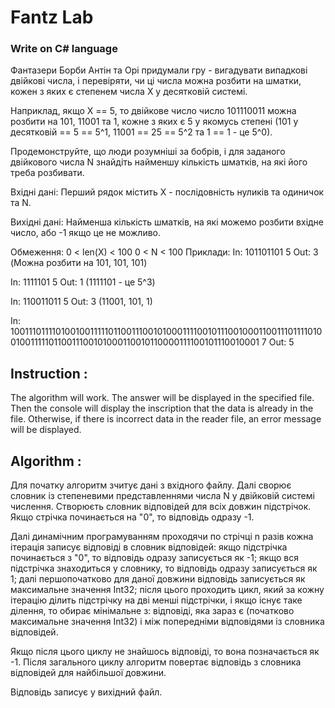 # Fantz Lab

### Write on C# language

Фантазери
Борби Антін та Орі придумали гру - вигадувати випадкові двійкові числа, і перевіряти, чи ці числа можна розбити на шматки, кожен з яких є степенем числа X у десятковій системі.

Наприклад, якщо X == 5, то двійкове число число 101110011 можна розбити на 101, 11001 та 1, кожне з яких є 5 у якомусь степені (101 у десятковій == 5 == 5^1, 11001 == 25 == 5^2 та 1 == 1 - це 5^0).

Продемонструйте, що люди розумніші за бобрів, і для заданого двійкового числа N знайдіть найменшу кількість шматків, на які його треба розбивати.

Вхідні дані:
	Перший рядок містить X - послідовність нуликів та одиничок та N.

Вихідні дані:
	Найменша кількість шматків, на які можемо розбити вхідне число, або -1 якщо це не можливо.

Обмеження:
	0 < len(X) < 100
	0 < N < 100
Приклади:
In:
101101101 5
Out:
	3
	(Можна розбити на 101, 101, 101)

In:
1111101 5
Out:
	1
	(1111101 - це 5^3)

In:
110011011 5
Out:
	3
	(11001, 101, 1)

In:
100111011110100100111110110011100101000111100101110010001100111011110100100111110110011100101000110010110000111100101110010001 7
Out:
	5
  
  
  ## Instruction :

The algorithm will work.
The answer will be displayed in the specified file.
Then the console will display the inscription that the data is already in the file.
Otherwise, if there is incorrect data in the reader file, an error message will be displayed.

## Algorithm :

Для початку алгоритм зчитує дані з вхідного файлу. 
Далі сворює словник із степеневими представленнями числа N у двійковій системі числення. 
Створюєть словник відповідей для всіх довжин підстрічок.
Якщо стрічка починається на "0", то відповідь одразу -1.

Далі динамічним програмуванням проходячи по стрічці n разів кожна ітерація записує відповіді в словник відповідей:
якщо підстрічка починається з "0", то відповідь одразу записується як -1;
якщо вся підстрічка знаходиться у словнику, то відповідь одразу записується як 1;
далі першопочатково для даної довжини відповідь записується як максимальне значення Int32;
після цього проходить цикл, який за кожну ітерацію ділить підстрічку на дві менші підстрічки, і якщо існує таке ділення, то обирає мінімальне з:
відповіді, яка зараз є (початково максимальне значення Int32) і між попередніми відповідями із словника відповідей.

Якщо після цього циклу не знайшось відповіді, то вона позначається як -1.
Після загального циклу алгоритм повертає відповідь з словника відповідей для найбільшої довжини.

Відповідь записує у вихідний файл.
